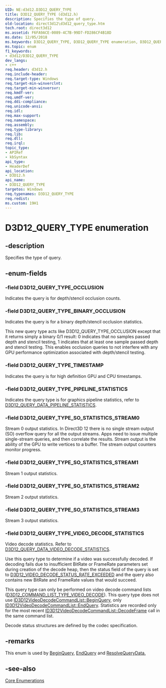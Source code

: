 ```yaml
---
UID: NE:d3d12.D3D12_QUERY_TYPE
title: D3D12_QUERY_TYPE (d3d12.h)
description: Specifies the type of query.
old-location: direct3d12\d3d12_query_type.htm
tech.root: direct3d12
ms.assetid: F6FA9ACE-0089-4C7B-99D7-FD286CF4B18D
ms.date: 12/05/2018
ms.keywords: D3D12_QUERY_TYPE, D3D12_QUERY_TYPE enumeration, D3D12_QUERY_TYPE_BINARY_OCCLUSION, D3D12_QUERY_TYPE_OCCLUSION, D3D12_QUERY_TYPE_PIPELINE_STATISTICS, D3D12_QUERY_TYPE_SO_STATISTICS_STREAM0, D3D12_QUERY_TYPE_SO_STATISTICS_STREAM1, D3D12_QUERY_TYPE_SO_STATISTICS_STREAM2, D3D12_QUERY_TYPE_SO_STATISTICS_STREAM3, D3D12_QUERY_TYPE_TIMESTAMP, D3D12_QUERY_TYPE_VIDEO_DECODE_STATISTICS, d3d12/D3D12_QUERY_TYPE, d3d12/D3D12_QUERY_TYPE_BINARY_OCCLUSION, d3d12/D3D12_QUERY_TYPE_OCCLUSION, d3d12/D3D12_QUERY_TYPE_PIPELINE_STATISTICS, d3d12/D3D12_QUERY_TYPE_SO_STATISTICS_STREAM0, d3d12/D3D12_QUERY_TYPE_SO_STATISTICS_STREAM1, d3d12/D3D12_QUERY_TYPE_SO_STATISTICS_STREAM2, d3d12/D3D12_QUERY_TYPE_SO_STATISTICS_STREAM3, d3d12/D3D12_QUERY_TYPE_TIMESTAMP, d3d12/D3D12_QUERY_TYPE_VIDEO_DECODE_STATISTICS, direct3d12.d3d12_query_type
ms.topic: enum
f1_keywords:
- d3d12/D3D12_QUERY_TYPE
dev_langs:
- c++
req.header: d3d12.h
req.include-header: 
req.target-type: Windows
req.target-min-winverclnt: 
req.target-min-winversvr: 
req.kmdf-ver: 
req.umdf-ver: 
req.ddi-compliance: 
req.unicode-ansi: 
req.idl: 
req.max-support: 
req.namespace: 
req.assembly: 
req.type-library: 
req.lib: 
req.dll: 
req.irql: 
topic_type:
- APIRef
- kbSyntax
api_type:
- HeaderDef
api_location:
- D3D12.h
api_name:
- D3D12_QUERY_TYPE
targetos: Windows
req.typenames: D3D12_QUERY_TYPE
req.redist: 
ms.custom: 19H1
---
```


# D3D12_QUERY_TYPE enumeration

## -description

Specifies the type of query.

## -enum-fields

### -field D3D12_QUERY_TYPE_OCCLUSION

Indicates the query is for depth/stencil occlusion counts.

### -field D3D12_QUERY_TYPE_BINARY_OCCLUSION

Indicates the query is for a binary depth/stencil occlusion statistics.

This new query type acts like D3D12_QUERY_TYPE_OCCLUSION except that it returns simply a binary 0/1 result:  0 indicates that no samples passed depth and stencil testing, 1 indicates that at least one sample passed depth and stencil testing.  This enables occlusion queries to not interfere with any GPU performance optimization associated with depth/stencil testing.

### -field D3D12_QUERY_TYPE_TIMESTAMP

Indicates the query is for high definition GPU and CPU timestamps.

### -field D3D12_QUERY_TYPE_PIPELINE_STATISTICS

Indicates the query type is for graphics pipeline statistics, refer to <a href="https://docs.microsoft.com/windows/desktop/api/d3d12/ns-d3d12-d3d12_query_data_pipeline_statistics">D3D12_QUERY_DATA_PIPELINE_STATISTICS</a>.

### -field D3D12_QUERY_TYPE_SO_STATISTICS_STREAM0

Stream 0 output statistics. In Direct3D 12 there is no single stream output (SO) overflow query for all the output streams. Apps need to issue multiple single-stream queries, and then correlate the results. Stream output is the ability of the GPU to write vertices to a buffer. The stream output counters monitor progress.

### -field D3D12_QUERY_TYPE_SO_STATISTICS_STREAM1

Stream 1 output statistics.

### -field D3D12_QUERY_TYPE_SO_STATISTICS_STREAM2

Stream 2 output statistics.

### -field D3D12_QUERY_TYPE_SO_STATISTICS_STREAM3

Stream 3 output statistics.

### -field D3D12_QUERY_TYPE_VIDEO_DECODE_STATISTICS

Video decode statistics. Refer to [D3D12_QUERY_DATA_VIDEO_DECODE_STATISTICS](../d3d12video/ns-d3d12video-d3d12_query_data_video_decode_statistics).

Use this query type to determine if a video was successfully decoded. If decoding fails due to insufficient BitRate or FrameRate parameters set during creation of the decode heap, then the status field of the query is set to [D3D12_VIDEO_DECODE_STATUS_RATE_EXCEEDED](../d3d12video/ne-d3d12video-d3d12_video_decode_status) and the query also contains new BitRate and FrameRate values that would succeed.

This query type can only be performed on video decode command lists (<a href="https://docs.microsoft.com/windows/desktop/api/d3d12/ne-d3d12-d3d12_command_list_type">D3D12_COMMAND_LIST_TYPE_VIDEO_DECODE</a>). This query type does not use [ID3D12VideoDecodeCommandList::BeginQuery](/windows/win32/api/d3d12video/nf-d3d12video-id3d12videodecodecommandlist-beginquery), only [ID3D12VideoDecodeCommandList::EndQuery](/windows/win32/api/d3d12video/nf-d3d12video-id3d12videodecodecommandlist-endquery). Statistics are recorded only for the most recent [ID3D12VideoDecodeCommandList::DecodeFrame](/windows/win32/api/d3d12video/nf-d3d12video-id3d12videodecodecommandlist-decodeframe) call in the same command list.

Decode status structures are defined by the codec specification.

## -remarks

This enum is used by <a href="https://docs.microsoft.com/windows/desktop/api/d3d12/nf-d3d12-id3d12graphicscommandlist-beginquery">BeginQuery</a>, <a href="https://docs.microsoft.com/windows/desktop/api/d3d12/nf-d3d12-id3d12graphicscommandlist-endquery">EndQuery</a> and <a href="https://docs.microsoft.com/windows/desktop/api/d3d12/nf-d3d12-id3d12graphicscommandlist-resolvequerydata">ResolveQueryData.</a>

## -see-also

<a href="https://docs.microsoft.com/windows/desktop/direct3d12/direct3d-12-enumerations">Core Enumerations</a>
